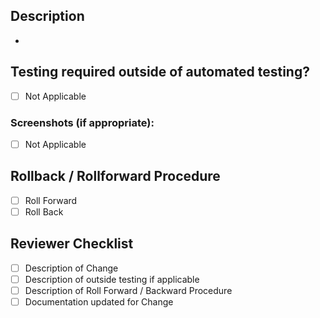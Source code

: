 <!-- Describe your changes in detail -->
## Description

-

<!-- Please describe in detail how teammates can test your changes. -->
## Testing required outside of automated testing?

- [ ] Not Applicable

<!-- Provide Screenshots when applicable -->
### Screenshots (if appropriate):

- [ ] Not Applicable

<!-- Describe Rollback or Rollforward Procedure -->
## Rollback / Rollforward Procedure

- [ ] Roll Forward
- [ ] Roll Back

## Reviewer Checklist

- [ ] Description of Change
- [ ] Description of outside testing if applicable
- [ ] Description of Roll Forward / Backward Procedure
- [ ] Documentation updated for Change
